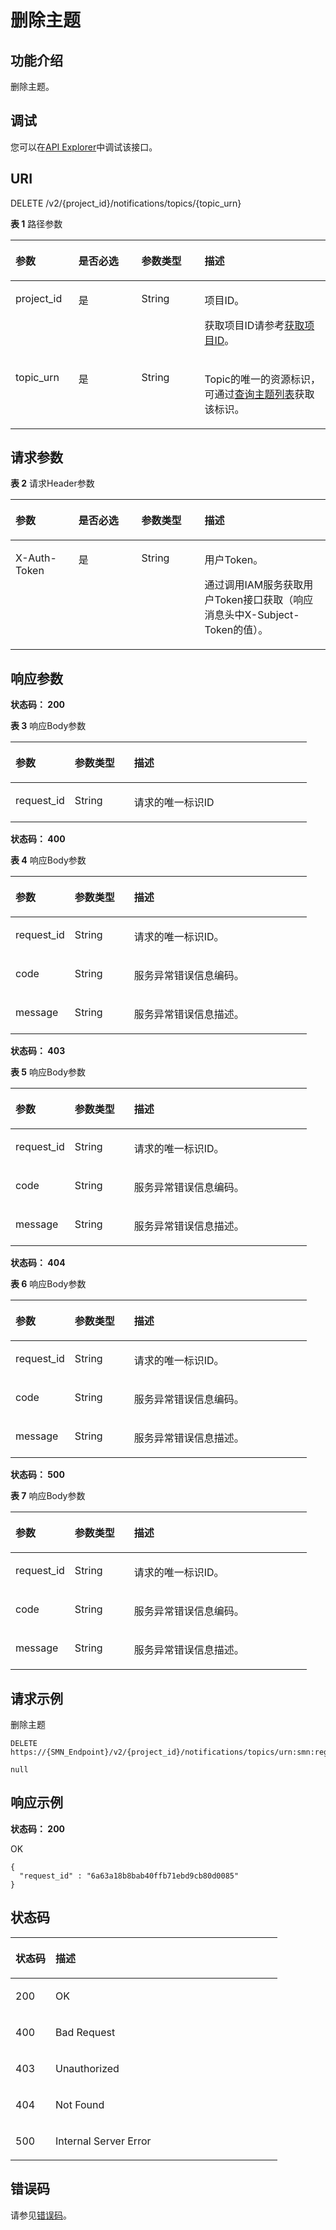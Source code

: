 # 删除主题<a name="DeleteTopic"></a>

## 功能介绍<a name="section1315291314521"></a>

删除主题。

## 调试<a name="section1056114122524"></a>

您可以在[API Explorer](https://apiexplorer.developer.huaweicloud.com/apiexplorer/doc?product=SMN&api=ListTopics)中调试该接口。

## URI<a name="section2153141310527"></a>

DELETE /v2/\{project\_id\}/notifications/topics/\{topic\_urn\}

**表 1**  路径参数

<a name="table1617011345218"></a>
<table><thead align="left"><tr id="row31691137527"><th class="cellrowborder" valign="top" width="20%" id="mcps1.2.5.1.1"><p id="p81761213155212"><a name="p81761213155212"></a><a name="p81761213155212"></a>参数</p>
</th>
<th class="cellrowborder" valign="top" width="20%" id="mcps1.2.5.1.2"><p id="p1317771313528"><a name="p1317771313528"></a><a name="p1317771313528"></a>是否必选</p>
</th>
<th class="cellrowborder" valign="top" width="20%" id="mcps1.2.5.1.3"><p id="p1517841320523"><a name="p1517841320523"></a><a name="p1517841320523"></a>参数类型</p>
</th>
<th class="cellrowborder" valign="top" width="40%" id="mcps1.2.5.1.4"><p id="p6179313205217"><a name="p6179313205217"></a><a name="p6179313205217"></a>描述</p>
</th>
</tr>
</thead>
<tbody><tr id="row316981325217"><td class="cellrowborder" valign="top" width="20%" headers="mcps1.2.5.1.1 "><p id="p111791713115214"><a name="p111791713115214"></a><a name="p111791713115214"></a>project_id</p>
</td>
<td class="cellrowborder" valign="top" width="20%" headers="mcps1.2.5.1.2 "><p id="p81801513105214"><a name="p81801513105214"></a><a name="p81801513105214"></a>是</p>
</td>
<td class="cellrowborder" valign="top" width="20%" headers="mcps1.2.5.1.3 "><p id="p91811713105216"><a name="p91811713105216"></a><a name="p91811713105216"></a>String</p>
</td>
<td class="cellrowborder" valign="top" width="40%" headers="mcps1.2.5.1.4 "><p id="p161824134522"><a name="p161824134522"></a><a name="p161824134522"></a>项目ID。</p>
<p id="p4568812165217"><a name="p4568812165217"></a><a name="p4568812165217"></a>获取项目ID请参考<a href="获取项目ID.md">获取项目ID</a>。</p>
</td>
</tr>
<tr id="row11691413105219"><td class="cellrowborder" valign="top" width="20%" headers="mcps1.2.5.1.1 "><p id="p218231316525"><a name="p218231316525"></a><a name="p218231316525"></a>topic_urn</p>
</td>
<td class="cellrowborder" valign="top" width="20%" headers="mcps1.2.5.1.2 "><p id="p12183213205217"><a name="p12183213205217"></a><a name="p12183213205217"></a>是</p>
</td>
<td class="cellrowborder" valign="top" width="20%" headers="mcps1.2.5.1.3 "><p id="p118414133529"><a name="p118414133529"></a><a name="p118414133529"></a>String</p>
</td>
<td class="cellrowborder" valign="top" width="40%" headers="mcps1.2.5.1.4 "><p id="p5768161217528"><a name="p5768161217528"></a><a name="p5768161217528"></a>Topic的唯一的资源标识，可通过<a href="查询主题列表.md">查询主题列表</a>获取该标识。</p>
</td>
</tr>
</tbody>
</table>

## 请求参数<a name="section151861613145217"></a>

**表 2**  请求Header参数

<a name="HeaderParameter"></a>
<table><thead align="left"><tr id="row111882013135218"><th class="cellrowborder" valign="top" width="20%" id="mcps1.2.5.1.1"><p id="p118915139523"><a name="p118915139523"></a><a name="p118915139523"></a>参数</p>
</th>
<th class="cellrowborder" valign="top" width="20%" id="mcps1.2.5.1.2"><p id="p6189151319523"><a name="p6189151319523"></a><a name="p6189151319523"></a>是否必选</p>
</th>
<th class="cellrowborder" valign="top" width="20%" id="mcps1.2.5.1.3"><p id="p1819051311521"><a name="p1819051311521"></a><a name="p1819051311521"></a>参数类型</p>
</th>
<th class="cellrowborder" valign="top" width="40%" id="mcps1.2.5.1.4"><p id="p10190101312520"><a name="p10190101312520"></a><a name="p10190101312520"></a>描述</p>
</th>
</tr>
</thead>
<tbody><tr id="row19188151320523"><td class="cellrowborder" valign="top" width="20%" headers="mcps1.2.5.1.1 "><p id="p019121365214"><a name="p019121365214"></a><a name="p019121365214"></a>X-Auth-Token</p>
</td>
<td class="cellrowborder" valign="top" width="20%" headers="mcps1.2.5.1.2 "><p id="p12191713145217"><a name="p12191713145217"></a><a name="p12191713145217"></a>是</p>
</td>
<td class="cellrowborder" valign="top" width="20%" headers="mcps1.2.5.1.3 "><p id="p1319221316521"><a name="p1319221316521"></a><a name="p1319221316521"></a>String</p>
</td>
<td class="cellrowborder" valign="top" width="40%" headers="mcps1.2.5.1.4 "><p id="p15192181395218"><a name="p15192181395218"></a><a name="p15192181395218"></a>用户Token。</p>
<p id="p201921813195218"><a name="p201921813195218"></a><a name="p201921813195218"></a>通过调用IAM服务获取用户Token接口获取（响应消息头中X-Subject-Token的值）。</p>
</td>
</tr>
</tbody>
</table>

## 响应参数<a name="section131931813145214"></a>

**状态码： 200**

**表 3**  响应Body参数

<a name="responseParameter"></a>
<table><thead align="left"><tr id="row1219416133526"><th class="cellrowborder" valign="top" width="20%" id="mcps1.2.4.1.1"><p id="p9195613145214"><a name="p9195613145214"></a><a name="p9195613145214"></a>参数</p>
</th>
<th class="cellrowborder" valign="top" width="20%" id="mcps1.2.4.1.2"><p id="p11196213165211"><a name="p11196213165211"></a><a name="p11196213165211"></a>参数类型</p>
</th>
<th class="cellrowborder" valign="top" width="60%" id="mcps1.2.4.1.3"><p id="p191961213145217"><a name="p191961213145217"></a><a name="p191961213145217"></a>描述</p>
</th>
</tr>
</thead>
<tbody><tr id="row14194161312520"><td class="cellrowborder" valign="top" width="20%" headers="mcps1.2.4.1.1 "><p id="p171971113115213"><a name="p171971113115213"></a><a name="p171971113115213"></a>request_id</p>
</td>
<td class="cellrowborder" valign="top" width="20%" headers="mcps1.2.4.1.2 "><p id="p3197191314529"><a name="p3197191314529"></a><a name="p3197191314529"></a>String</p>
</td>
<td class="cellrowborder" valign="top" width="60%" headers="mcps1.2.4.1.3 "><p id="p121981613115214"><a name="p121981613115214"></a><a name="p121981613115214"></a>请求的唯一标识ID</p>
</td>
</tr>
</tbody>
</table>

**状态码： 400**

**表 4**  响应Body参数

<a name="table91987133520"></a>
<table><thead align="left"><tr id="row181991813135214"><th class="cellrowborder" valign="top" width="20%" id="mcps1.2.4.1.1"><p id="p11201181311523"><a name="p11201181311523"></a><a name="p11201181311523"></a>参数</p>
</th>
<th class="cellrowborder" valign="top" width="20%" id="mcps1.2.4.1.2"><p id="p920116138529"><a name="p920116138529"></a><a name="p920116138529"></a>参数类型</p>
</th>
<th class="cellrowborder" valign="top" width="60%" id="mcps1.2.4.1.3"><p id="p112032135522"><a name="p112032135522"></a><a name="p112032135522"></a>描述</p>
</th>
</tr>
</thead>
<tbody><tr id="row3199151314528"><td class="cellrowborder" valign="top" width="20%" headers="mcps1.2.4.1.1 "><p id="p17204161385217"><a name="p17204161385217"></a><a name="p17204161385217"></a>request_id</p>
</td>
<td class="cellrowborder" valign="top" width="20%" headers="mcps1.2.4.1.2 "><p id="p220561345214"><a name="p220561345214"></a><a name="p220561345214"></a>String</p>
</td>
<td class="cellrowborder" valign="top" width="60%" headers="mcps1.2.4.1.3 "><p id="p142051613125212"><a name="p142051613125212"></a><a name="p142051613125212"></a>请求的唯一标识ID。</p>
</td>
</tr>
<tr id="row8199171365212"><td class="cellrowborder" valign="top" width="20%" headers="mcps1.2.4.1.1 "><p id="p7206141313521"><a name="p7206141313521"></a><a name="p7206141313521"></a>code</p>
</td>
<td class="cellrowborder" valign="top" width="20%" headers="mcps1.2.4.1.2 "><p id="p162060138524"><a name="p162060138524"></a><a name="p162060138524"></a>String</p>
</td>
<td class="cellrowborder" valign="top" width="60%" headers="mcps1.2.4.1.3 "><p id="p22071513135211"><a name="p22071513135211"></a><a name="p22071513135211"></a>服务异常错误信息编码。</p>
</td>
</tr>
<tr id="row12199113175211"><td class="cellrowborder" valign="top" width="20%" headers="mcps1.2.4.1.1 "><p id="p8208191311529"><a name="p8208191311529"></a><a name="p8208191311529"></a>message</p>
</td>
<td class="cellrowborder" valign="top" width="20%" headers="mcps1.2.4.1.2 "><p id="p6208191316527"><a name="p6208191316527"></a><a name="p6208191316527"></a>String</p>
</td>
<td class="cellrowborder" valign="top" width="60%" headers="mcps1.2.4.1.3 "><p id="p82094133526"><a name="p82094133526"></a><a name="p82094133526"></a>服务异常错误信息描述。</p>
</td>
</tr>
</tbody>
</table>

**状态码： 403**

**表 5**  响应Body参数

<a name="table720921320520"></a>
<table><thead align="left"><tr id="row3211113115210"><th class="cellrowborder" valign="top" width="20%" id="mcps1.2.4.1.1"><p id="p152138130521"><a name="p152138130521"></a><a name="p152138130521"></a>参数</p>
</th>
<th class="cellrowborder" valign="top" width="20%" id="mcps1.2.4.1.2"><p id="p1021319138529"><a name="p1021319138529"></a><a name="p1021319138529"></a>参数类型</p>
</th>
<th class="cellrowborder" valign="top" width="60%" id="mcps1.2.4.1.3"><p id="p5214191317524"><a name="p5214191317524"></a><a name="p5214191317524"></a>描述</p>
</th>
</tr>
</thead>
<tbody><tr id="row1721131318527"><td class="cellrowborder" valign="top" width="20%" headers="mcps1.2.4.1.1 "><p id="p162141313165218"><a name="p162141313165218"></a><a name="p162141313165218"></a>request_id</p>
</td>
<td class="cellrowborder" valign="top" width="20%" headers="mcps1.2.4.1.2 "><p id="p621571314525"><a name="p621571314525"></a><a name="p621571314525"></a>String</p>
</td>
<td class="cellrowborder" valign="top" width="60%" headers="mcps1.2.4.1.3 "><p id="p1521531335212"><a name="p1521531335212"></a><a name="p1521531335212"></a>请求的唯一标识ID。</p>
</td>
</tr>
<tr id="row82113132529"><td class="cellrowborder" valign="top" width="20%" headers="mcps1.2.4.1.1 "><p id="p102161713125214"><a name="p102161713125214"></a><a name="p102161713125214"></a>code</p>
</td>
<td class="cellrowborder" valign="top" width="20%" headers="mcps1.2.4.1.2 "><p id="p10216513125217"><a name="p10216513125217"></a><a name="p10216513125217"></a>String</p>
</td>
<td class="cellrowborder" valign="top" width="60%" headers="mcps1.2.4.1.3 "><p id="p1421711132521"><a name="p1421711132521"></a><a name="p1421711132521"></a>服务异常错误信息编码。</p>
</td>
</tr>
<tr id="row42111113115212"><td class="cellrowborder" valign="top" width="20%" headers="mcps1.2.4.1.1 "><p id="p321711130527"><a name="p321711130527"></a><a name="p321711130527"></a>message</p>
</td>
<td class="cellrowborder" valign="top" width="20%" headers="mcps1.2.4.1.2 "><p id="p1121841385212"><a name="p1121841385212"></a><a name="p1121841385212"></a>String</p>
</td>
<td class="cellrowborder" valign="top" width="60%" headers="mcps1.2.4.1.3 "><p id="p8218141315210"><a name="p8218141315210"></a><a name="p8218141315210"></a>服务异常错误信息描述。</p>
</td>
</tr>
</tbody>
</table>

**状态码： 404**

**表 6**  响应Body参数

<a name="table17219613115216"></a>
<table><thead align="left"><tr id="row822010130527"><th class="cellrowborder" valign="top" width="20%" id="mcps1.2.4.1.1"><p id="p22213137528"><a name="p22213137528"></a><a name="p22213137528"></a>参数</p>
</th>
<th class="cellrowborder" valign="top" width="20%" id="mcps1.2.4.1.2"><p id="p12221613115212"><a name="p12221613115212"></a><a name="p12221613115212"></a>参数类型</p>
</th>
<th class="cellrowborder" valign="top" width="60%" id="mcps1.2.4.1.3"><p id="p522210134529"><a name="p522210134529"></a><a name="p522210134529"></a>描述</p>
</th>
</tr>
</thead>
<tbody><tr id="row022051365216"><td class="cellrowborder" valign="top" width="20%" headers="mcps1.2.4.1.1 "><p id="p1522281315217"><a name="p1522281315217"></a><a name="p1522281315217"></a>request_id</p>
</td>
<td class="cellrowborder" valign="top" width="20%" headers="mcps1.2.4.1.2 "><p id="p1022411310526"><a name="p1022411310526"></a><a name="p1022411310526"></a>String</p>
</td>
<td class="cellrowborder" valign="top" width="60%" headers="mcps1.2.4.1.3 "><p id="p1622513131527"><a name="p1622513131527"></a><a name="p1622513131527"></a>请求的唯一标识ID。</p>
</td>
</tr>
<tr id="row02205134522"><td class="cellrowborder" valign="top" width="20%" headers="mcps1.2.4.1.1 "><p id="p4226121318529"><a name="p4226121318529"></a><a name="p4226121318529"></a>code</p>
</td>
<td class="cellrowborder" valign="top" width="20%" headers="mcps1.2.4.1.2 "><p id="p9226513125214"><a name="p9226513125214"></a><a name="p9226513125214"></a>String</p>
</td>
<td class="cellrowborder" valign="top" width="60%" headers="mcps1.2.4.1.3 "><p id="p122271013185219"><a name="p122271013185219"></a><a name="p122271013185219"></a>服务异常错误信息编码。</p>
</td>
</tr>
<tr id="row1322051365218"><td class="cellrowborder" valign="top" width="20%" headers="mcps1.2.4.1.1 "><p id="p422751314525"><a name="p422751314525"></a><a name="p422751314525"></a>message</p>
</td>
<td class="cellrowborder" valign="top" width="20%" headers="mcps1.2.4.1.2 "><p id="p1422871314527"><a name="p1422871314527"></a><a name="p1422871314527"></a>String</p>
</td>
<td class="cellrowborder" valign="top" width="60%" headers="mcps1.2.4.1.3 "><p id="p2229813135217"><a name="p2229813135217"></a><a name="p2229813135217"></a>服务异常错误信息描述。</p>
</td>
</tr>
</tbody>
</table>

**状态码： 500**

**表 7**  响应Body参数

<a name="table62301713135215"></a>
<table><thead align="left"><tr id="row42311913145212"><th class="cellrowborder" valign="top" width="20%" id="mcps1.2.4.1.1"><p id="p323241385216"><a name="p323241385216"></a><a name="p323241385216"></a>参数</p>
</th>
<th class="cellrowborder" valign="top" width="20%" id="mcps1.2.4.1.2"><p id="p42331513115212"><a name="p42331513115212"></a><a name="p42331513115212"></a>参数类型</p>
</th>
<th class="cellrowborder" valign="top" width="60%" id="mcps1.2.4.1.3"><p id="p02341135526"><a name="p02341135526"></a><a name="p02341135526"></a>描述</p>
</th>
</tr>
</thead>
<tbody><tr id="row32318132528"><td class="cellrowborder" valign="top" width="20%" headers="mcps1.2.4.1.1 "><p id="p323420131521"><a name="p323420131521"></a><a name="p323420131521"></a>request_id</p>
</td>
<td class="cellrowborder" valign="top" width="20%" headers="mcps1.2.4.1.2 "><p id="p12235113165216"><a name="p12235113165216"></a><a name="p12235113165216"></a>String</p>
</td>
<td class="cellrowborder" valign="top" width="60%" headers="mcps1.2.4.1.3 "><p id="p2235313125220"><a name="p2235313125220"></a><a name="p2235313125220"></a>请求的唯一标识ID。</p>
</td>
</tr>
<tr id="row6231121314528"><td class="cellrowborder" valign="top" width="20%" headers="mcps1.2.4.1.1 "><p id="p823619138528"><a name="p823619138528"></a><a name="p823619138528"></a>code</p>
</td>
<td class="cellrowborder" valign="top" width="20%" headers="mcps1.2.4.1.2 "><p id="p123671305215"><a name="p123671305215"></a><a name="p123671305215"></a>String</p>
</td>
<td class="cellrowborder" valign="top" width="60%" headers="mcps1.2.4.1.3 "><p id="p3237113165215"><a name="p3237113165215"></a><a name="p3237113165215"></a>服务异常错误信息编码。</p>
</td>
</tr>
<tr id="row923119137522"><td class="cellrowborder" valign="top" width="20%" headers="mcps1.2.4.1.1 "><p id="p14238141310525"><a name="p14238141310525"></a><a name="p14238141310525"></a>message</p>
</td>
<td class="cellrowborder" valign="top" width="20%" headers="mcps1.2.4.1.2 "><p id="p7239151311524"><a name="p7239151311524"></a><a name="p7239151311524"></a>String</p>
</td>
<td class="cellrowborder" valign="top" width="60%" headers="mcps1.2.4.1.3 "><p id="p923941313522"><a name="p923941313522"></a><a name="p923941313522"></a>服务异常错误信息描述。</p>
</td>
</tr>
</tbody>
</table>

## 请求示例<a name="section4240161315211"></a>

删除主题

```
DELETE https://{SMN_Endpoint}/v2/{project_id}/notifications/topics/urn:smn:regionId:f96188c7ccaf4ffba0c9aa149ab2bd57:test_topic_v2

null
```

## 响应示例<a name="section424131312526"></a>

**状态码： 200**

OK

```
{
  "request_id" : "6a63a18b8bab40ffb71ebd9cb80d0085"
}
```

## 状态码<a name="section12243101318520"></a>

<a name="status_code"></a>
<table><thead align="left"><tr id="row1824611135527"><th class="cellrowborder" valign="top" width="15%" id="mcps1.1.3.1.1"><p id="p19248413185220"><a name="p19248413185220"></a><a name="p19248413185220"></a>状态码</p>
</th>
<th class="cellrowborder" valign="top" width="85%" id="mcps1.1.3.1.2"><p id="p11249813175218"><a name="p11249813175218"></a><a name="p11249813175218"></a>描述</p>
</th>
</tr>
</thead>
<tbody><tr id="row124681312524"><td class="cellrowborder" valign="top" width="15%" headers="mcps1.1.3.1.1 "><p id="p14249141375212"><a name="p14249141375212"></a><a name="p14249141375212"></a>200</p>
</td>
<td class="cellrowborder" valign="top" width="85%" headers="mcps1.1.3.1.2 "><p id="p525014134521"><a name="p525014134521"></a><a name="p525014134521"></a>OK</p>
</td>
</tr>
<tr id="row1524611312522"><td class="cellrowborder" valign="top" width="15%" headers="mcps1.1.3.1.1 "><p id="p525191314521"><a name="p525191314521"></a><a name="p525191314521"></a>400</p>
</td>
<td class="cellrowborder" valign="top" width="85%" headers="mcps1.1.3.1.2 "><p id="p112511913135212"><a name="p112511913135212"></a><a name="p112511913135212"></a>Bad Request</p>
</td>
</tr>
<tr id="row6247113175210"><td class="cellrowborder" valign="top" width="15%" headers="mcps1.1.3.1.1 "><p id="p82528139520"><a name="p82528139520"></a><a name="p82528139520"></a>403</p>
</td>
<td class="cellrowborder" valign="top" width="85%" headers="mcps1.1.3.1.2 "><p id="p125281315520"><a name="p125281315520"></a><a name="p125281315520"></a>Unauthorized</p>
</td>
</tr>
<tr id="row7247121317525"><td class="cellrowborder" valign="top" width="15%" headers="mcps1.1.3.1.1 "><p id="p225216133522"><a name="p225216133522"></a><a name="p225216133522"></a>404</p>
</td>
<td class="cellrowborder" valign="top" width="85%" headers="mcps1.1.3.1.2 "><p id="p1425310133521"><a name="p1425310133521"></a><a name="p1425310133521"></a>Not Found</p>
</td>
</tr>
<tr id="row172470131525"><td class="cellrowborder" valign="top" width="15%" headers="mcps1.1.3.1.1 "><p id="p8253171312522"><a name="p8253171312522"></a><a name="p8253171312522"></a>500</p>
</td>
<td class="cellrowborder" valign="top" width="85%" headers="mcps1.1.3.1.2 "><p id="p172542013165211"><a name="p172542013165211"></a><a name="p172542013165211"></a>Internal Server Error</p>
</td>
</tr>
</tbody>
</table>

## 错误码<a name="section10254513165215"></a>

请参见[错误码](错误码.md)。

